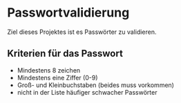 # Passwortvalidierung 

Ziel dieses Projektes ist es Passwörter zu validieren. 

## Kriterien für das Passwort 

- Mindestens 8 zeichen 
- Mindestens eine Ziffer (0-9) 
- Groß- und Kleinbuchstaben (beides muss vorkommen) 
- nicht in der Liste häufiger schwacher Passwörter 